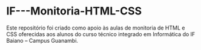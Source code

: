 # IF---Monitoria-HTML-CSS
Este repositório foi criado como apoio às aulas de monitoria de HTML e CSS oferecidas aos alunos do curso técnico integrado em Informática do IF Baiano – Campus Guanambi.
